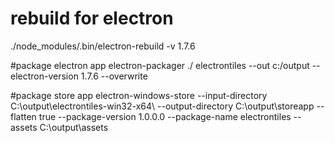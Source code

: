 # rebuild for electron
./node_modules/.bin/electron-rebuild -v 1.7.6

#package electron app
electron-packager ./ electrontiles --out c:/output --electron-version 1.7.6 --overwrite

#package store app
electron-windows-store --input-directory C:\output\electrontiles-win32-x64\  --output-directory C:\output\storeapp --flatten true --package-version 1.0.0.0 --package-name electrontiles --assets C:\output\assets